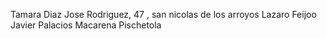 Tamara Diaz
Jose Rodriguez, 47 , san nicolas de los arroyos
Lazaro Feijoo
Javier Palacios
Macarena Pischetola